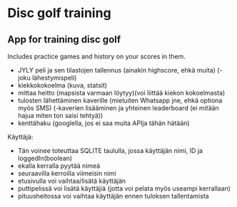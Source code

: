 # Disc golf training
## App for training disc golf
Includes practice games and history on your scores in them.

- JYLY peli ja sen tilastojen tallennus (ainakin highscore, ehkä muita)
(- joku lähestymispeli)
- kiekkokokoelma (kuva, statsit)
- mittaa heitto (mapsista varmaan löytyy)(voi liittää kiekon kokoelmasta)
- tulosten lähettäminen kaverille (mieluiten Whatsapp jne, ehkä optiona myös SMS)
(-kaverien lisääminen ja yhteinen leaderboard (ei mitään hajua miten ton saisi tehtyä))
- kenttähaku (googlella, jos ei saa muita APIja tähän hätään)


Käyttäjä:
- Tän voinee toteuttaa SQLITE taululla, jossa käyttäjän nimi, ID ja loggedIn(boolean)
- ekalla kerralla pyytää nimeä
- seuraavilla kerroilla viimeisin nimi
- etusivulla voi vaihtaa/lisätä käyttäjän
- puttipelissä voi lisätä käyttäjiä (jotta voi pelata myös useampi kerrallaan)
- pituusheitossa voi vaihtaa käyttäjän ennen tuloksen tallentamista

